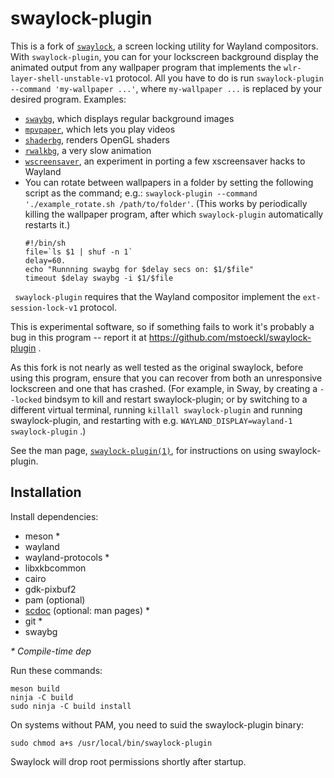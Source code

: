 # swaylock-plugin

This is a fork of [`swaylock`](https://github.com/swaywm/swaylock), a screen
locking utility for Wayland compositors. With `swaylock-plugin`, you can for
your lockscreen background display the animated output from any wallpaper program
that implements the `wlr-layer-shell-unstable-v1` protocol. All you have to do
is run `swaylock-plugin --command 'my-wallpaper ...'`, where `my-wallpaper ...`
is replaced by your desired program. Examples:

* [`swaybg`](https://github.com/swaywm/swaybg), which displays regular background images
* [`mpvpaper`](https://github.com/GhostNaN/mpvpaper), which lets you play videos
* [`shaderbg`](https://git.sr.ht/~mstoeckl/shaderbg), renders OpenGL shaders
* [`rwalkbg`](https://git.sr.ht/~mstoeckl/rwalkbg), a very slow animation
* [`wscreensaver`](https://git.sr.ht/~mstoeckl/wscreensaver), an experiment in porting a few xscreensaver hacks to Wayland
* You can rotate between wallpapers in a folder by setting the following script
  as the command; e.g.: `swaylock-plugin --command './example_rotate.sh /path/to/folder'`. (This works by periodically killing the wallpaper program, after which `swaylock-plugin` automatically restarts it.)
    ```
    #!/bin/sh
    file=`ls $1 | shuf -n 1`
    delay=60.
    echo "Runnning swaybg for $delay secs on: $1/$file"
    timeout $delay swaybg -i $1/$file
    ```

` swaylock-plugin` requires that the Wayland compositor implement the `ext-session-lock-v1` protocol.

This is experimental software, so if something fails to work it's probably a bug
in this program -- report it at https://github.com/mstoeckl/swaylock-plugin .

As this fork is not nearly as well tested as the original swaylock, before using this
program, ensure that you can recover from both an unresponsive lockscreen and one
that has crashed. (For example, in Sway, by creating a `--locked` bindsym to kill and
restart swaylock-plugin; or by switching to a different virtual terminal, running
`killall swaylock-plugin` and running swaylock-plugin, and restarting with e.g. `WAYLAND_DISPLAY=wayland-1 swaylock-plugin` .)

See the man page, [`swaylock-plugin(1)`](swaylock.1.scd), for instructions on using swaylock-plugin.

## Installation

Install dependencies:

* meson \*
* wayland
* wayland-protocols \*
* libxkbcommon
* cairo
* gdk-pixbuf2
* pam (optional)
* [scdoc](https://git.sr.ht/~sircmpwn/scdoc) (optional: man pages) \*
* git \*
* swaybg

_\* Compile-time dep_  

Run these commands:

    meson build
    ninja -C build
    sudo ninja -C build install

On systems without PAM, you need to suid the swaylock-plugin binary:

    sudo chmod a+s /usr/local/bin/swaylock-plugin

Swaylock will drop root permissions shortly after startup.
